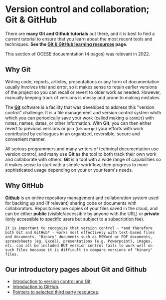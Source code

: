 # Version control and collaboration; Git & GitHub

There are **many Git and Github tutorials** out there, and it is best to find a current tutorial to ensure that you learn about the most recent tools and techniques. **See the [Git & GitHub learning resources](tut-gitrefs.md) page.**

This section of OCESE docuemntation (4 pages) was relevant in 2022.

## Why Git

Writing code, reports, articles, presentations or any form of documentation usually involves trial and error, so it makes sense to retain earlier versions of the project so you can recall or revert to older work as needed. However, manually keeping track of versions is messy and prone to making mistakes.

The [**Git**](https://git-scm.com/book/en/v2/Getting-Started-What-is-Git%3F) software is a facility that was developed to address this "version control" challenge. It is a file management and version control system whith which you can periodically save your work (called making a `commit`) with notes, names, dates, or other information. With **Git**, you can then either revert to previous versions or join (i.e. `merge`) your efforts with work contributed by colleagues in an organized, reversible, secure and convenient manner.

All serious programmers and many writers of technical documentation use version control, and many use **Git** as the tool to both track their own work and collaborate with others. **Git** is a tool with a wide range of capabilities so it makes sense to start with a simple workflow, then progress to more sophisticated usage depending on your or your team's needs.

## Why GitHub

[**Github**](https://github.com/) is an online repository management and collaboration system used for backing up and (if relevant) sharing code or documents with collaborators. Repositories are copies of your files saved in the cloud, and can be either **public** (visible/accessible by anyone with the URL) or **private** (only accessible to specific users but subject to a subscription fee).

```{note}
It is important to recognize that version control - *and therefore both Git and GitHub* - works most effectively with text-based files and documents. "Binary" documents such as MSWord or PDF documents, spreadsheets (eg. Excel), presentations (e.g. Powerpoint), images, etc. can all be included BUT version control fails to work well on such files because it is difficult to compare versions of "binary" files.
```

## Our introductory pages about Git and Github

* [Introduction to version control and Git](tut-git-intro.md).
* [Introduction to GitHub](tut-github.md).
* [Pointers to selected third party resources](tut-gitrefs.md).
